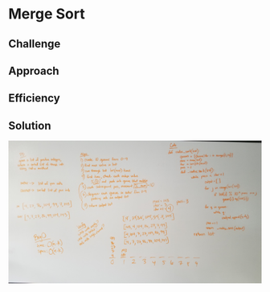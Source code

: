 # Merge Sort


## Challenge


## Approach


## Efficiency


## Solution
![radix_sort image](../assets/radix_sort.jpg)




